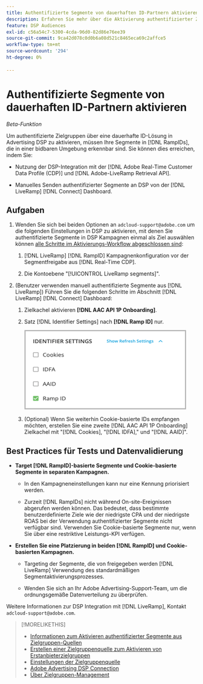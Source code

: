 ```yaml
---
title: Authentifizierte Segmente von dauerhaften ID-Partnern aktivieren
description: Erfahren Sie mehr über die Aktivierung authentifizierter Zielgruppen mithilfe einer dauerhaften ID-Lösung.
feature: DSP Audiences
exl-id: c56a54c7-5300-4cda-96d0-82d86e76ee39
source-git-commit: 9ca42d078c0d0b6a08d521c8465eca69c2affce5
workflow-type: tm+mt
source-wordcount: '294'
ht-degree: 0%

---
```


# Authentifizierte Segmente von dauerhaften ID-Partnern aktivieren

*Beta-Funktion*

Um authentifizierte Zielgruppen über eine dauerhafte ID-Lösung in Advertising DSP zu aktivieren, müssen Ihre Segmente in [!DNL RampIDs], die in einer bidbaren Umgebung erkennbar sind. Sie können dies erreichen, indem Sie:

* Nutzung der DSP-Integration mit der [!DNL Adobe Real-Time Customer Data Profile (CDP)] und [!DNL Adobe-LiveRamp Retrieval API].

* Manuelles Senden authentifizierter Segmente an DSP von der [!DNL LiveRamp] [!DNL Connect] Dashboard.

## Aufgaben

1. Wenden Sie sich bei beiden Optionen an `adcloud-support@adobe.com` um die folgenden Einstellungen in DSP zu aktivieren, mit denen Sie authentifizierte Segmente in DSP Kampagnen einmal als Ziel auswählen können [alle Schritte im Aktivierungs-Workflow abgeschlossen sind](source-about.md#workflow-sources):

   1. [!DNL LiveRamp] [!DNL RampID] Kampagnenkonfiguration vor der Segmentfreigabe aus [!DNL Real-Time CDP].

   1. Die Kontoebene &quot;[!UICONTROL LiveRamp segments]&quot;.

1. (Benutzer verwenden manuell authentifizierte Segmente aus [!DNL LiveRamp]) Führen Sie die folgenden Schritte im Abschnitt [!DNL LiveRamp] [!DNL Connect] Dashboard:

   1. Zielkachel aktivieren **[!DNL AAC API 1P Onboarding]**.

   1. Satz [!DNL Identifier Settings] nach **[!DNL Ramp ID]** nur.

      ![Identifizierungseinstellungen](/help/dsp/assets/liveramp-tile-settings.png)

   1. (Optional) Wenn Sie weiterhin Cookie-basierte IDs empfangen möchten, erstellen Sie eine zweite [!DNL AAC API 1P Onboarding] Zielkachel mit &quot;[!DNL Cookies], &quot;[!DNL IDFA],&quot; und &quot;[!DNL AAID]&quot;.

## Best Practices für Tests und Datenvalidierung

* **Target [!DNL RampID]-basierte Segmente und Cookie-basierte Segmente in separaten Kampagnen.**

   * In den Kampagneneinstellungen kann nur eine Kennung priorisiert werden.

   * Zurzeit [!DNL RampIDs] nicht während On-site-Ereignissen abgerufen werden können. Das bedeutet, dass bestimmte benutzerdefinierte Ziele wie der niedrigste CPA und der niedrigste ROAS bei der Verwendung authentifizierter Segmente nicht verfügbar sind. Verwenden Sie Cookie-basierte Segmente nur, wenn Sie über eine restriktive Leistungs-KPI verfügen.

* **Erstellen Sie eine Platzierung in beiden [!DNL RampID] und Cookie-basierten Kampagnen.**

   * Targeting der Segmente, die von freigegeben werden [!DNL LiveRamp] Verwendung des standardmäßigen Segmentaktivierungsprozesses.

   * Wenden Sie sich an Ihr Adobe Advertising-Support-Team, um die ordnungsgemäße Datenverteilung zu überprüfen.

Weitere Informationen zur DSP Integration mit [!DNL LiveRamp], Kontakt `adcloud-support@adobe.com`.

>[!MORELIKETHIS]
>
>* [Informationen zum Aktivieren authentifizierter Segmente aus Zielgruppen-Quellen](source-about.md)
>* [Erstellen einer Zielgruppenquelle zum Aktivieren von Erstanbieterzielgruppen](source-create.md)
>* [Einstellungen der Zielgruppenquelle](source-settings.md)
>* [Adobe Advertising DSP Connection](https://experienceleague.adobe.com/docs/experience-platform/destinations/catalog/advertising/adobe-advertising-cloud-connection.html)
>* [Über Zielgruppen-Management](/help/dsp/audiences/audience-about.md)

